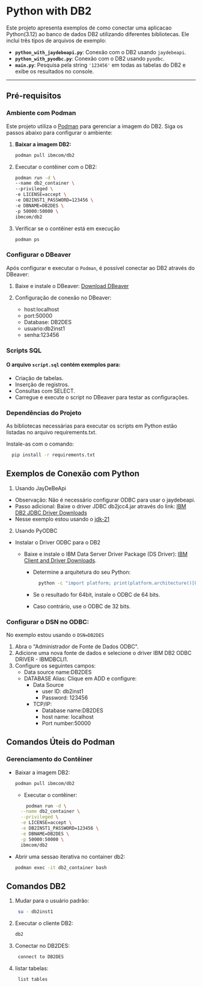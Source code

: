 # Python with DB2

Este projeto apresenta exemplos de como conectar uma aplicacao Python(3.12) ao banco de dados DB2 utilizando diferentes bibliotecas. Ele inclui três tipos de arquivos de exemplo:

- **`python_with_jaydebeapi.py`**: Conexão com o DB2 usando `jaydebeapi`.
- **`python_with_pyodbc.py`**: Conexão com o DB2 usando `pyodbc`.
- **`main.py`**: Pesquisa pela string `'123456'` em todas as tabelas do DB2 e exibe os resultados no console.

---

## Pré-requisitos

### Ambiente com Podman

Este projeto utiliza o [Podman](https://podman.io/) para gerenciar a imagem do DB2. Siga os passos abaixo para configurar o ambiente:

1. **Baixar a imagem DB2:**
   ```bash
   podman pull ibmcom/db2
   ```

2. Executar o contêiner com o DB2:
    ```bash
   podman run -d \
    --name db2_container \
    --privileged \
    -e LICENSE=accept \
    -e DB2INST1_PASSWORD=123456 \
    -e DBNAME=DB2DES \
    -p 50000:50000 \
    ibmcom/db2
    ```

3. Verificar se o contêiner está em execução
   ```bash
   podman ps


### Configurar o DBeaver

Após configurar e executar o `Podman`, é possível conectar ao DB2 através do DBeaver:


1. Baixe e instale o DBeaver: [Download DBeaver](https://dbeaver.io/download/)

2. Configuração de conexão no DBeaver:
   - host:localhost
   - port:50000
   - Database: DB2DES
   - usuario:db2inst1
   - senha:123456


### Scripts SQL

#### O arquivo `script.sql` contém exemplos para:
- Criação de tabelas.
- Inserção de registros.
- Consultas com SELECT.
- Carregue e execute o script no DBeaver para testar as configurações.


### Dependências do Projeto

As bibliotecas necessárias para executar os scripts em Python estão listadas no arquivo requirements.txt. 

Instale-as com o comando:
```bash
  pip install -r requirements.txt
```

## Exemplos de Conexão com Python

1. Usando JayDeBeApi
- Observação: Não é necessário configurar ODBC para usar o jaydebeapi.
- Passo adicional: Baixe o driver JDBC db2jcc4.jar através do link: [IBM DB2 JDBC Driver Downloads](https://www.ibm.com/support/pages/db2-jdbc-driver-versions-and-downloads)
- Nesse exemplo estou usando o [jdk-21](https://www.oracle.com/br/java/technologies/downloads/)

2. Usando PyODBC

- Instalar o Driver ODBC para o DB2

  - Baixe e instale o IBM Data Server Driver Package (DS Driver): [IBM Client and Driver Downloads](https://www.ibm.com/support/pages/download-initial-version-115-clients-and-drivers).
    - Determine a arquitetura do seu Python:

      ```bash
        python -c "import platform; print(platform.architecture()[0])"
        ```
    - Se o resultado for 64bit, instale o ODBC de 64 bits.
    - Caso contrário, use o ODBC de 32 bits.

### Configurar o DSN no ODBC:

No exemplo estou usando o `DSN=DB2DES`

1. Abra o "Administrador de Fonte de Dados ODBC".
2. Adicione uma nova fonte de dados e selecione o driver IBM DB2 ODBC DRIVER - IBMDBCLI1.
3. Configure os seguintes campos:
   - Data source name:DB2DES
   - DATABASE Alias: Clique em ADD e configure:
     - Data Source
        - user ID: db2inst1
        - Password: 123456
     - TCP/IP:
       - Database name:DB2DES
       - host name: localhost
       - Port number:50000

## Comandos Úteis do Podman

### Gerenciamento do Contêiner
- Baixar a imagem DB2:
    ```bash
    podman pull ibmcom/db2
    ```
  - Executar o contêiner:
  ```bash
      podman run -d \
    --name db2_container \
    --privileged \
    -e LICENSE=accept \
    -e DB2INST1_PASSWORD=123456 \
    -e DBNAME=DB2DES \
    -p 50000:50000 \
    ibmcom/db2
    ```


- Abrir uma sessao iterativa no container db2: 
    ```bash
    podman exec -it db2_container bash
    ```

## Comandos DB2
1. Mudar para o usuário padrão:
    ```bash
     su - db2inst1
    ```

2. Executar o cliente DB2:
    ```bash
    db2
    ```

3. Conectar no DB2DES: 
    ```bash
     connect to DB2DES
    ```

4. listar tabelas:
    ```bash
     list tables
    ```
